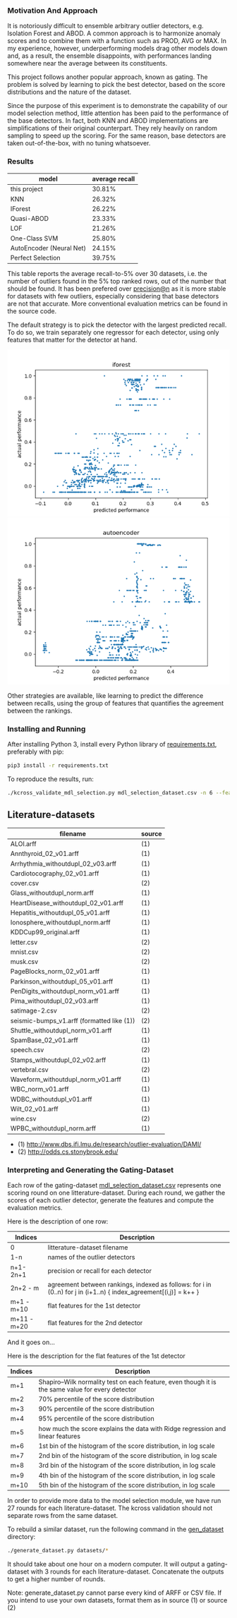 ### Motivation And Approach

It is notoriously difficult to ensemble arbitrary outlier detectors, e.g. Isolation Forest and ABOD. A common approach is to harmonize anomaly scores and to combine them with a function such as PROD, AVG or MAX. In my experience, however, underperforming models drag other models down and,  as a result, the ensemble disappoints, with performances landing somewhere near the average between its constituents.

This project follows another popular approach, known as gating. The problem is solved by learning to pick the best detector, based on the score distributions and the nature of the dataset.

Since the purpose of this experiment is to demonstrate the capability of our model selection method, little attention has been paid to the performance of the base detectors. In fact, both KNN and ABOD implementations are simplifications of their original counterpart. They rely heavily on random sampling to speed up the scoring.
For the same reason, base detectors are taken out-of-the-box, with no tuning whatsoever. 

### Results

  
| model | average recall |
| --- | --- |
| this project | 30.81% |
| KNN |  26.32% |
| IForest |  26.22%|
| Quasi-ABOD | 23.33%|
| LOF | 21.26% |
| One-Class SVM |  25.80% |
| AutoEncoder (Neural Net)|  24.15% |
| Perfect Selection | 39.75% |


This table reports the average recall-to-5% over 30 datasets, i.e. the number of outliers found in the 5% top ranked rows, out of the number that should be found. It has been prefered over [precision@n](http://www.dbs.ifi.lmu.de/research/outlier-evaluation/DAMI/) as it is more stable for datasets with few outliers, especially considering that base detectors are not that accurate. More conventional evaluation metrics can be found in the source code.

The default strategy is to pick the detector with the largest predicted recall. To do so, we train separately one regressor for each detector, using only features that matter for the detector at hand. 

<div align="right">
<img src="https://github.com/rom1mouret/assortment/blob/master/iforest_prediction.png">
<img src="https://github.com/rom1mouret/assortment/blob/master/autoencoder_prediction.png">
</div>

Other strategies are available, like learning to predict the difference between recalls, using the group of features that quantifies the agreement between the rankings.

### Installing and Running

After installing Python 3, install every Python library of [requirements.txt](requirements.txt), preferably with pip:

```sh
pip3 install -r requirements.txt
```

To reproduce the results, run:

```sh
./kcross_validate_mdl_selection.py mdl_selection_dataset.csv -n 6 --features 0 2 3 8 9
```
## Literature-datasets
| filename | source |
| --- | --- |
| ALOI.arff | (1) |
| Annthyroid_02_v01.arff | (1) |
| Arrhythmia_withoutdupl_02_v03.arff | (1) |
| Cardiotocography_02_v01.arff | (1) |
| cover.csv | (2) |
| Glass_withoutdupl_norm.arff | (1) |
| HeartDisease_withoutdupl_02_v01.arff | (1) |
| Hepatitis_withoutdupl_05_v01.arff | (1) |
| Ionosphere_withoutdupl_norm.arff | (1) |
| KDDCup99_original.arff | (1) |
| letter.csv | (2) |
| mnist.csv | (2) |
| musk.csv | (2) |
| PageBlocks_norm_02_v01.arff | (1) |
| Parkinson_withoutdupl_05_v01.arff | (1) |
| PenDigits_withoutdupl_norm_v01.arff | (1) |
| Pima_withoutdupl_02_v03.arff | (1) |
| satimage-2.csv | (2) |
| seismic-bumps_v1.arff (formatted like (1)) | (2) |
| Shuttle_withoutdupl_norm_v01.arff | (1) |
| SpamBase_02_v01.arff | (1) |
| speech.csv | (2) |
| Stamps_withoutdupl_02_v02.arff | (1) |
| vertebral.csv | (2) |
| Waveform_withoutdupl_norm_v01.arff | (1) |
| WBC_norm_v01.arff | (1) |
| WDBC_withoutdupl_v01.arff | (1) |
| Wilt_02_v01.arff | (1) |
| wine.csv | (2) |
| WPBC_withoutdupl_norm.arff | (1) |


* (1) http://www.dbs.ifi.lmu.de/research/outlier-evaluation/DAMI/
* (2) http://odds.cs.stonybrook.edu/

### Interpreting and Generating the Gating-Dataset

Each row of the gating-dataset [mdl_selection_dataset.csv](mdl_selection_dataset.csv) represents one scoring round on one litterature-dataset. During each round, we gather the scores of each outlier detector, generate the features and compute the evaluation metrics. 

Here is the description of one row:

| Indices | Description |
| --- | --- |
| 0 | litterature-dataset filename |
| 1-n | names of the outlier detectors |
| n+1-2n+1 | precision or recall for each detector |
| 2n+2 - m| agreement between rankings, indexed as follows: for i in (0..n) for j in (i+1..n) { index_agreement[(i,j)] = k++ } |
| m+1 - m+10 | flat features for the 1st detector |
| m+11 - m+20 | flat features for the 2nd detector |
And it goes on…

Here is the description for the flat features of the 1st detector

| Indices | Description |
| --- | --- |
| m+1 | Shapiro–Wilk normality test on each feature, even though it is the same value for every detector |
| m+2 | 70% percentile of the score distribution |
| m+3 | 90% percentile of the score distribution |
| m+4 | 95% percentile of the score distribution |
| m+5 | how much the score explains the data with Ridge regression and linear features |
| m+6 | 1st bin of the histogram of the score distribution, in log scale |
| m+7 | 2nd bin of the histogram of the score distribution, in log scale |
| m+8 | 3rd bin of the histogram of the score distribution, in log scale |
| m+9 | 4th bin of the histogram of the score distribution, in log scale |
| m+10 | 5th bin of the histogram of the score distribution, in log scale |

In order to provide more data to the model selection module, we have run 27 rounds for each literature-dataset. The kcross validation should not separate rows from the same dataset.

To rebuild a similar dataset, run the following command in the [gen_dataset](gen_dataset) directory:
```sh
./generate_dataset.py datasets/*
```

It should take about one hour on a modern computer. It will output a gating-dataset with 3 rounds for each literature-dataset. Concatenate the outputs to get a higher number of rounds.

Note: generate_dataset.py cannot parse every kind of ARFF or CSV file. If you intend to use your own datasets, format them as in source (1) or source (2)
